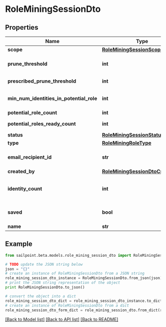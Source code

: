 # RoleMiningSessionDto


## Properties

Name | Type | Description | Notes
------------ | ------------- | ------------- | -------------
**scope** | [**RoleMiningSessionScope**](RoleMiningSessionScope.md) |  | [optional] 
**prune_threshold** | **int** | The prune threshold to be used or null to calculate prescribedPruneThreshold | [optional] 
**prescribed_prune_threshold** | **int** | The calculated prescribedPruneThreshold | [optional] 
**min_num_identities_in_potential_role** | **int** | Minimum number of identities in a potential role | [optional] 
**potential_role_count** | **int** | Number of potential roles | [optional] 
**potential_roles_ready_count** | **int** | Number of potential roles ready | [optional] 
**status** | [**RoleMiningSessionStatus**](RoleMiningSessionStatus.md) |  | [optional] 
**type** | [**RoleMiningRoleType**](RoleMiningRoleType.md) |  | [optional] 
**email_recipient_id** | **str** | The id of the user who will receive an email about the role mining session | [optional] 
**created_by** | [**RoleMiningSessionDtoCreatedBy**](RoleMiningSessionDtoCreatedBy.md) |  | [optional] 
**identity_count** | **int** | Number of identities in the population which meet the search criteria or identity list provided | [optional] 
**saved** | **bool** | The session&#39;s saved status | [optional] [default to False]
**name** | **str** | The session&#39;s saved name | [optional] 

## Example

```python
from sailpoint.beta.models.role_mining_session_dto import RoleMiningSessionDto

# TODO update the JSON string below
json = "{}"
# create an instance of RoleMiningSessionDto from a JSON string
role_mining_session_dto_instance = RoleMiningSessionDto.from_json(json)
# print the JSON string representation of the object
print RoleMiningSessionDto.to_json()

# convert the object into a dict
role_mining_session_dto_dict = role_mining_session_dto_instance.to_dict()
# create an instance of RoleMiningSessionDto from a dict
role_mining_session_dto_form_dict = role_mining_session_dto.from_dict(role_mining_session_dto_dict)
```
[[Back to Model list]](../README.md#documentation-for-models) [[Back to API list]](../README.md#documentation-for-api-endpoints) [[Back to README]](../README.md)


